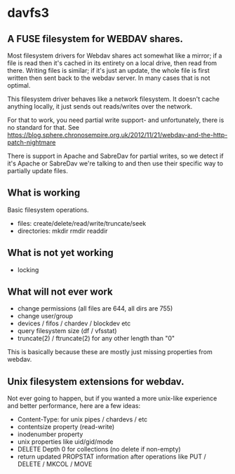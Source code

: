 # davfs3

## A FUSE filesystem for WEBDAV shares.

Most filesystem drivers for Webdav shares act somewhat like a mirror;
if a file is read then it's cached in its entirety on a local
drive, then read from there. Writing files is similar; if it's
just an update, the whole file is first written then sent back
to the webdav server. In many cases that is not optimal.

This filesystem driver behaves like a network filesystem. It doesn't
cache anything locally, it just sends out reads/writes over the
network.

For that to work, you need partial write support- and unfortunately,
there is no standard for that. See
https://blog.sphere.chronosempire.org.uk/2012/11/21/webdav-and-the-http-patch-nightmare

There is support in Apache and SabreDav for partial writes, so we
detect if it's Apache or SabreDav we're talking to and then use
their specific way to partially update files.

## What is working

Basic filesystem operations.

- files: create/delete/read/write/truncate/seek
- directories: mkdir rmdir readdir

## What is not yet working

- locking

## What will not ever work

- change permissions (all files are 644, all dirs are 755)
- change user/group
- devices / fifos / chardev / blockdev etc
- query filesystem size (df / vfsstat)
- truncate(2) / ftruncate(2) for any other length than "0"

This is basically because these are mostly just missing properties
from webdav.

## Unix filesystem extensions for webdav.

Not ever going to happen, but if you wanted a more unix-like
experience and better performance, here are a few ideas:

- Content-Type: for unix pipes / chardevs / etc
- contentsize property (read-write)
- inodenumber property
- unix properties like uid/gid/mode
- DELETE Depth 0 for collections (no delete if non-empty)
- return updated PROPSTAT information after operations
  like PUT / DELETE / MKCOL / MOVE

